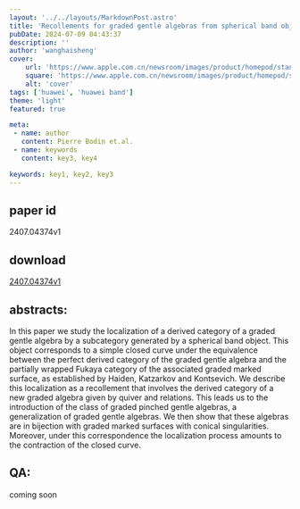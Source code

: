 ```yaml
---
layout: '../../layouts/MarkdownPost.astro'
title: 'Recollements for graded gentle algebras from spherical band objects'
pubDate: 2024-07-09 04:43:37
description: ''
author: 'wanghaisheng'
cover:
    url: 'https://www.apple.com.cn/newsroom/images/product/homepod/standard/Apple-HomePod-hero-230118_big.jpg.large_2x.jpg'
    square: 'https://www.apple.com.cn/newsroom/images/product/homepod/standard/Apple-HomePod-hero-230118_big.jpg.large_2x.jpg'
    alt: 'cover'
tags: ['huawei', 'huawei band'] 
theme: 'light'
featured: true

meta:
 - name: author
   content: Pierre Bodin et.al.
 - name: keywords
   content: key3, key4

keywords: key1, key2, key3
---
```


## paper id
2407.04374v1
## download
[2407.04374v1](http://arxiv.org/abs/2407.04374v1)
## abstracts:
In this paper we study the localization of a derived category of a graded gentle algebra by a subcategory generated by a spherical band object. This object corresponds to a simple closed curve under the equivalence between the perfect derived category of the graded gentle algebra and the partially wrapped Fukaya category of the associated graded marked surface, as established by Haiden, Katzarkov and Kontsevich.   We describe this localization as a recollement that involves the derived category of a new graded algebra given by quiver and relations. This leads us to the introduction of the class of graded pinched gentle algebras, a generalization of graded gentle algebras. We then show that these algebras are in bijection with graded marked surfaces with conical singularities. Moreover, under this correspondence the localization process amounts to the contraction of the closed curve.
## QA:
coming soon
